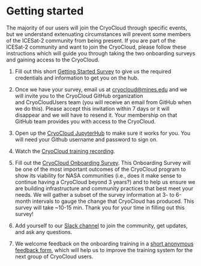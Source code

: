 # Getting started

The majority of our users will join the CryoCloud through specific events, but we understand
extenuating circumstances will prevent some members of the ICESat-2 community from being present. If you 
are part of the ICESat-2 community and want to join the CryoCloud, please follow these instructions which 
will guide you through taking the two onboarding surveys and gaining access to the CryoCloud. 

1. Fill out this short [Getting Started Survey](https://forms.gle/d8oP1gp9YikS2ixM8) to give us the 
required credentials and information to get you on the hub.


2. Once we have your survey, email us at [cryocloud@mines.edu](mailto:cryocloud@mines.edu) and we will invite 
you to the CryoCloud GitHub organization and CryoCloudUsers team (you will receive an email from GitHub 
when we do this). Please accept this invitation within 7 days or it will disappear and we will have to 
resend it. Your membership on that GitHub team provides you with access to the CryoCloud.


3. Open up the [CryoCloud JupyterHub](https://hub.cryointhecloud.com) to make sure it works for you. 
You will need your Github username and password to sign on.


4. Watch the [CryoCloud training recording](https://book.cryointhecloud.com/recorded/index.html).


5. Fill out the [CryoCloud Onboarding Survey](https://forms.gle/8Mr9Ykc8M7jY9fCd7). This 
Onboarding Survey will be one of the most important outcomes of the CryoCloud program to show its viability 
for NASA communities (i.e., does it make sense to continue having a CryoCloud beyond 3 years?) and to help 
us ensure we are building infrastructure and community 
practices that best meet your needs. We will gather a subset of the survey information at 3- to 6-month intervals to 
gauge the change that CryoCloud has produced. This survey will take ~10-15 min. Thank you for your time in 
filling out this survey!


6. Add yourself to our [Slack channel](https://join.slack.com/t/cryospherecloud/shared_invite/zt-1isgbeuhh-q~cYYKtn_6i3PR1alGca_g) 
to join the community, get updates, and ask any questions.


7. We welcome feedback on the onboarding training in a [short anonymous feedback form](https://forms.gle/2C7mHpwnwzWa8USk9), 
which will help us to improve the training system for the next group of CryoCloud users.  
